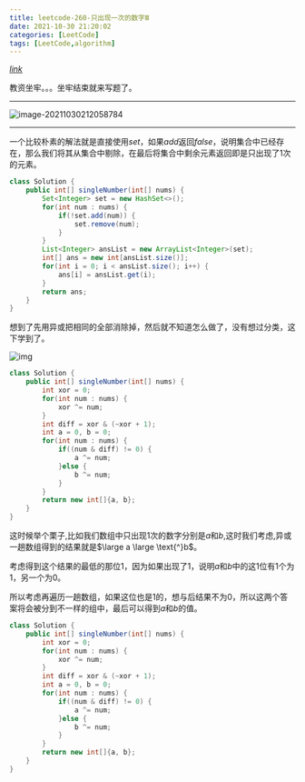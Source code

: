 ```yaml
---
title: leetcode-260-只出现一次的数字Ⅲ
date: 2021-10-30 21:20:02
categories: [LeetCode]
tags: [LeetCode,algorithm]
---
```


[$link$](https://leetcode-cn.com/problems/single-number-iii/)

教资坐牢。。。坐牢结束就来写题了。

<hr/>

![image-20211030212058784](https://gitee.com/cao_ziqiang/img/raw/master/20211030212058.png)

<hr/>

一个比较朴素的解法就是直接使用$set$，如果$add$返回$false$，说明集合中已经存在，那么我们将其从集合中剔除，在最后将集合中剩余元素返回即是只出现了1次的元素。

```java
class Solution {
    public int[] singleNumber(int[] nums) {
        Set<Integer> set = new HashSet<>();
        for(int num : nums) {
            if(!set.add(num)) {
                set.remove(num);
            }
        }
        List<Integer> ansList = new ArrayList<Integer>(set);
        int[] ans = new int[ansList.size()];
        for(int i = 0; i < ansList.size(); i++) {
            ans[i] = ansList.get(i);
        }
        return ans;
    }
}
```

想到了先用异或把相同的全部消除掉，然后就不知道怎么做了，没有想过分类，这下学到了。

![img](https://gitee.com/cao_ziqiang/img/raw/master/20211030215306.jpg)

```java
class Solution {
    public int[] singleNumber(int[] nums) {
        int xor = 0;
        for(int num : nums) {
            xor ^= num;
        }
        int diff = xor & (~xor + 1);
        int a = 0, b = 0;
        for(int num : nums) {
            if((num & diff) != 0) {
                a ^= num;
            }else {
                b ^= num;
            }
        } 
        return new int[]{a, b};
    }
}
```

这时候举个栗子,比如我们数组中只出现1次的数字分别是$a$和$b$,这时我们考虑,异或一趟数组得到的结果就是$\large a \large \text{^}b$。

考虑得到这个结果的最低的那位$1$，因为如果出现了$1$，说明$a$和$b$中的这1位有1个为1，另一个为0。

所以考虑再遍历一趟数组，如果这位也是1的，想与后结果不为0，所以这两个答案将会被分到不一样的组中，最后可以得到$a$和$b$的值。

```java
class Solution {
    public int[] singleNumber(int[] nums) {
        int xor = 0;
        for(int num : nums) {
            xor ^= num;
        }
        int diff = xor & (~xor + 1);
        int a = 0, b = 0;
        for(int num : nums) {
            if((num & diff) != 0) {
                a ^= num;
            }else {
                b ^= num;
            }
        } 
        return new int[]{a, b};
    }
}
```

